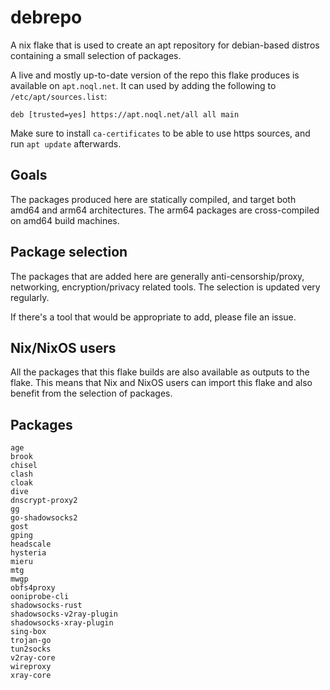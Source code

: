 # debrepo

A nix flake that is used to create an apt repository for debian-based distros containing a small selection of packages.

A live and mostly up-to-date version of the repo this flake produces is available on `apt.noql.net`. It can used by adding the following to `/etc/apt/sources.list`:

```
deb [trusted=yes] https://apt.noql.net/all all main
```

Make sure to install `ca-certificates` to be able to use https sources, and run `apt update` afterwards.

## Goals
The packages produced here are statically compiled, and target both amd64 and arm64 architectures. The arm64 packages are cross-compiled on amd64 build machines.

## Package selection
The packages that are added here are generally anti-censorship/proxy, networking, encryption/privacy related tools. The selection is updated very regularly.

If there's a tool that would be appropriate to add, please file an issue.

## Nix/NixOS users
All the packages that this flake builds are also available as outputs to the flake. This means that Nix and NixOS users can import this flake and also benefit from the selection of packages.

## Packages
```
age
brook
chisel
clash
cloak
dive
dnscrypt-proxy2
gg
go-shadowsocks2
gost
gping
headscale
hysteria
mieru
mtg
mwgp
obfs4proxy
ooniprobe-cli
shadowsocks-rust
shadowsocks-v2ray-plugin
shadowsocks-xray-plugin
sing-box
trojan-go
tun2socks
v2ray-core
wireproxy
xray-core
```
